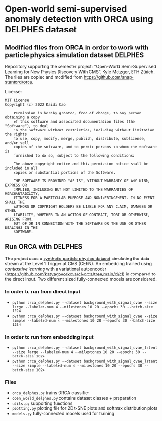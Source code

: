 # Open-world semi-supervised anomaly detection with ORCA using DELPHES dataset
## Modified files from ORCA in order to work with particle physics simulation dataset DELPHES
Repository supporting the semester project: "Open-World Semi-Supervised Learning for New Physics Discovery With CMS", Kyle Metzger, ETH Zürich.
The files are copied and modified from https://github.com/snap-stanford/orca.

License: 
	
 	MIT License	
  	Copyright (c) 2022 Kaidi Cao

		Permission is hereby granted, free of charge, to any person obtaining a copy
		of this software and associated documentation files (the "Software"), to deal
		in the Software without restriction, including without limitation the rights
		to use, copy, modify, merge, publish, distribute, sublicense, and/or sell
		copies of the Software, and to permit persons to whom the Software is
		furnished to do so, subject to the following conditions:

		The above copyright notice and this permission notice shall be included in all
		copies or substantial portions of the Software.

		THE SOFTWARE IS PROVIDED "AS IS", WITHOUT WARRANTY OF ANY KIND, EXPRESS OR
		IMPLIED, INCLUDING BUT NOT LIMITED TO THE WARRANTIES OF MERCHANTABILITY,
		FITNESS FOR A PARTICULAR PURPOSE AND NONINFRINGEMENT. IN NO EVENT SHALL THE
		AUTHORS OR COPYRIGHT HOLDERS BE LIABLE FOR ANY CLAIM, DAMAGES OR OTHER
		LIABILITY, WHETHER IN AN ACTION OF CONTRACT, TORT OR OTHERWISE, ARISING FROM,
		OUT OF OR IN CONNECTION WITH THE SOFTWARE OR THE USE OR OTHER DEALINGS IN THE
		SOFTWARE.
		
## Run ORCA with DELPHES
The project uses a [synthetic particle physics dataset](https://doi.org/10.1038/s41597-022-01187-8) simulating the data stream at the Level 1 Trigger at CMS (CERN). An embedding trained using *contrastive learning* with a variational autoencoder (https://github.com/katyagovorkova/cl-orca/tree/main/cl/cl) is compared to the direct input. Two different sized fully-connected models are considered.
### In order to run from direct input
+ `python orca_delphes.py --dataset background_with_signal_cvae --size large --labeled-num 4 --milestones 10 20 --epochs 30 --batch-size 1024`
+ `python orca_delphes.py --dataset background_with_signal_cvae --size simple --labeled-num 4 --milestones 10 20 --epochs 30 --batch-size 1024`
### In order to run from embedding input
+ `python orca_delphes.py --dataset background_with_signal_cvae_latent --size large --labeled-num 4 --milestones 10 20 --epochs 30 --batch-size 1024`
+ `python orca_delphes.py --dataset background_with_signal_cvae_latent --size simple --labeled-num 4 --milestones 10 20 --epochs 30 --batch-size 1024`
### Files
+ `orca_delphes.py` trains ORCA classifier
+ `open_world_delphes.py` contains dataset classes + preparation
+ `utils.py` supporting functions
+ `plotting.py` plotting file for 2D t-SNE plots and softmax distribution plots
+ `models.py` fully-connected models used for training

